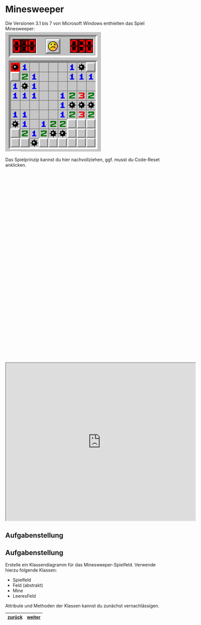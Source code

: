   <meta charset="utf-8" />
  <title>Informatik</title>
  <link rel="stylesheet" href="https://Hi2272.github.io/StyleMD.css">
 
 # Minesweeper

Die Versionen 3.1 bis 7 von Microsoft Windows enthielten das Spiel Minesweeper:  
  ![alt text](2025-03-29_17-03.png)


Das Spielprinzip kannst du hier nachvollziehen, ggf. musst du Code-Reset anklicken.
  
  <section>
   <iframe
    srcdoc="<script>window.jo_doc = window.frameElement.textContent;</script><script src='https://Hi2272.github.io/include/js/includeide/includeIDE.js'></script>"
    width="100%" height="600" frameborder="0">
    {'id': 'Java', 'speed': 'max', 
    'withBottomPanel': false ,'withPCode': false ,'withConsole': true ,
    'withFileList': false ,'withErrorList': false}
    <script id="javaCode" type="plain/text" title="Hilfe.java" src="Hilfe.java"></script>
    <script id="javaCode" type="plain/text" title="Kachel.java" src="01Kachel.java"></script>
    <script id="javaCode" type="plain/text" title="Spielfeld.java" src="01Spielfeld.java"></script>
    <script id="javaCode" type="plain/text" title="Platte.java" src="Platte.java"></script>
    <script id="javaCode" type="plain/text" title="Mine.java" src="Mine.java"></script>
  
  
  </script>
  
   </iframe>
</section>



  <section>
  <iframe src="https://minesweeper.one/spielen/" width=600px, height=500px></iframe>

</section>

## Aufgabenstellung
## Aufgabenstellung

Erstelle ein Klassendiagramm für das Minesweeper-Spielfeld. Verwende hierzu folgende Klassen:
- Spielfeld
- Feld (abstrakt)
- Mine
- LeeresFeld

Attribute und Methoden der Klassen kannst du zunächst vernachlässigen.


| [zurück](../index.html) | [weiter](01Klassendiagramm.html) | 
| --- | ---- |
